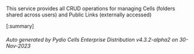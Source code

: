 






This service provides all CRUD operations for managing Cells (folders shared across users) and Public Links (externally accessed)

[:summary]

###### Auto generated by Pydio Cells Enterprise Distribution v4.3.2-alpha2 on 30-Nov-2023
